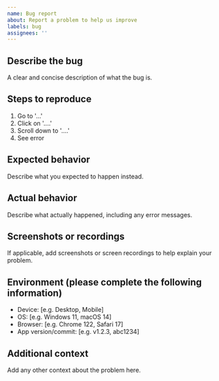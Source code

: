 ```yaml
---
name: Bug report
about: Report a problem to help us improve
labels: bug
assignees: ''
---
```


## Describe the bug
A clear and concise description of what the bug is.

## Steps to reproduce
1. Go to '...'
2. Click on '....'
3. Scroll down to '....'
4. See error

## Expected behavior
Describe what you expected to happen instead.

## Actual behavior
Describe what actually happened, including any error messages.

## Screenshots or recordings
If applicable, add screenshots or screen recordings to help explain your problem.

## Environment (please complete the following information)
- Device: [e.g. Desktop, Mobile]
- OS: [e.g. Windows 11, macOS 14]
- Browser: [e.g. Chrome 122, Safari 17]
- App version/commit: [e.g. v1.2.3, abc1234]

## Additional context
Add any other context about the problem here.
